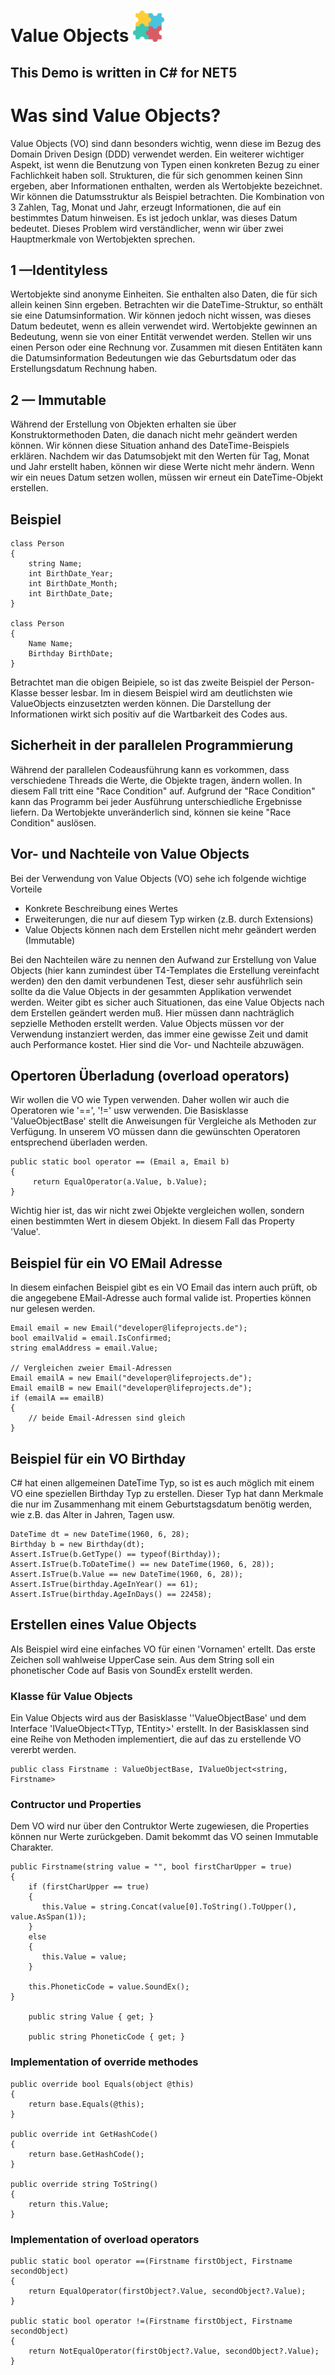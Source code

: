 # Value Objects <img src="./ValueObject.png" style="width:50px;"/>
## This Demo is written in C# for NET5

# Was sind Value Objects?
Value Objects (VO) sind dann besonders wichtig, wenn diese im Bezug des Domain Driven Design (DDD) verwendet werden. Ein weiterer wichtiger Aspekt, ist wenn die Benutzung von Typen 
einen konkreten Bezug zu einer Fachlichkeit haben soll. Strukturen, die für sich genommen keinen Sinn ergeben, aber Informationen enthalten, werden als Wertobjekte bezeichnet. 
Wir können die Datumsstruktur als Beispiel betrachten. Die Kombination von 3 Zahlen, Tag, Monat und Jahr, erzeugt Informationen, die auf ein bestimmtes Datum hinweisen. Es ist jedoch unklar, was dieses Datum bedeutet. Dieses Problem wird verständlicher, wenn wir über zwei Hauptmerkmale von Wertobjekten sprechen.

## 1 —Identityless
Wertobjekte sind anonyme Einheiten. Sie enthalten also Daten, die für sich allein keinen Sinn ergeben. Betrachten wir die DateTime-Struktur, so enthält sie eine Datumsinformation. 
Wir können jedoch nicht wissen, was dieses Datum bedeutet, wenn es allein verwendet wird. Wertobjekte gewinnen an Bedeutung, wenn sie von einer Entität verwendet werden. 
Stellen wir uns einen Person oder eine Rechnung vor. Zusammen mit diesen Entitäten kann die Datumsinformation Bedeutungen wie das Geburtsdatum oder das Erstellungsdatum Rechnung haben.

## 2 — Immutable
Während der Erstellung von Objekten erhalten sie über Konstruktormethoden Daten, die danach nicht mehr geändert werden können. Wir können diese Situation anhand des DateTime-Beispiels erklären. Nachdem wir das Datumsobjekt mit den Werten für Tag, Monat und Jahr erstellt haben, können wir diese Werte nicht mehr ändern. Wenn wir ein neues Datum setzen wollen, müssen wir erneut ein DateTime-Objekt erstellen.

## Beispiel
```
class Person
{
    string Name;
    int BirthDate_Year;
    int BirthDate_Month;
    int BirthDate_Date;
}

class Person
{
    Name Name;
    Birthday BirthDate;
}
```
Betrachtet man die obigen Beipiele, so ist das zweite Beispiel der Person-Klasse besser lesbar. Im in diesem Beispiel wird am deutlichsten wie ValueObjects einzusetzten werden können. Die Darstellung der Informationen wirkt sich positiv auf die Wartbarkeit des Codes aus.

## Sicherheit in der parallelen Programmierung
Während der parallelen Codeausführung kann es vorkommen, dass verschiedene Threads die Werte, die Objekte tragen, ändern wollen. In diesem Fall tritt eine "Race Condition" auf. Aufgrund der "Race Condition" kann das Programm bei jeder Ausführung unterschiedliche Ergebnisse liefern. Da Wertobjekte unveränderlich sind, können sie keine "Race Condition" auslösen.

## Vor- und Nachteile von Value Objects
Bei der Verwendung von Value Objects (VO) sehe ich folgende wichtige Vorteile
- Konkrete Beschreibung eines Wertes
- Erweiterungen, die nur auf diesem Typ wirken (z.B. durch Extensions)
- Value Objects können nach dem Erstellen nicht mehr geändert werden (Immutable)

Bei den Nachteilen wäre zu nennen den Aufwand zur Erstellung von Value Objects (hier kann zumindest über T4-Templates die Erstellung vereinfacht werden) den den damit verbundenen Test, dieser sehr ausführlich sein sollte da die Value Objects in der gesammten Applikation verwendet werden.
Weiter gibt es sicher auch Situationen, das eine Value Objects nach dem Erstellen geändert werden muß. Hier müssen dann nachträglich sepzielle Methoden erstellt werden.
Value Objects müssen vor der Verwendung instanziert werden, das immer eine gewisse Zeit und damit auch Performance kostet. Hier sind die Vor- und Nachteile abzuwägen.

## Opertoren Überladung (overload operators)
Wir wollen die VO wie Typen verwenden. Daher wollen wir auch die Operatoren wie '==', '!=' usw verwenden. Die Basisklasse 'ValueObjectBase' stellt die Anweisungen für Vergleiche als Methoden zur Verfügung.
In unserem VO müssen dann die gewünschten Operatoren entsprechend überladen werden.
```
public static bool operator == (Email a, Email b)
{
     return EqualOperator(a.Value, b.Value);
}
```
Wichtig hier ist, das wir nicht zwei Objekte vergleichen wollen, sondern einen bestimmten Wert in diesem Objekt. In diesem Fall das Property 'Value'.

## Beispiel für ein VO EMail Adresse

In diesem einfachen Beispiel gibt es ein VO Email das intern auch prüft, ob die angegebene EMail-Adresse auch formal valide ist. Properties können nur gelesen werden.
```
Email email = new Email("developer@lifeprojects.de");
bool emailValid = email.IsConfirmed;
string emalAddress = email.Value;

// Vergleichen zweier Email-Adressen
Email emailA = new Email("developer@lifeprojects.de");
Email emailB = new Email("developer@lifeprojects.de");
if (emailA == emailB)
{
    // beide Email-Adressen sind gleich
}
```

## Beispiel für ein VO Birthday
C# hat einen allgemeinen DateTime Typ, so ist es auch möglich mit einem VO eine speziellen Birthday Typ zu erstellen. Dieser Typ hat dann Merkmale die nur im Zusammenhang 
mit einem Geburtstagsdatum benötig werden, wie z.B. das Alter in Jahren, Tagen usw.
```
DateTime dt = new DateTime(1960, 6, 28);
Birthday b = new Birthday(dt);
Assert.IsTrue(b.GetType() == typeof(Birthday));
Assert.IsTrue(b.ToDateTime() == new DateTime(1960, 6, 28));
Assert.IsTrue(b.Value == new DateTime(1960, 6, 28));
Assert.IsTrue(birthday.AgeInYear() == 61);
Assert.IsTrue(birthday.AgeInDays() == 22458);
```

## Erstellen eines Value Objects
Als Beispiel wird eine einfaches VO für einen 'Vornamen' ertellt. Das erste Zeichen soll wahlweise UpperCase sein. Aus dem String soll ein phonetischer Code auf Basis von SoundEx erstellt werden.

### Klasse für Value Objects
Ein Value Objects wird aus der Basisklasse ''ValueObjectBase' und dem Interface 'IValueObject<TTyp, TEntity>' erstellt. In der Basisklassen sind eine Reihe von Methoden
implementiert, die auf das zu erstellende VO vererbt werden.

```
public class Firstname : ValueObjectBase, IValueObject<string, Firstname>
```

### Contructor und Properties
Dem VO wird nur über den Contruktor Werte zugewiesen, die Properties können nur Werte zurückgeben. Damit bekommt das VO seinen Immutable Charakter.
```
public Firstname(string value = "", bool firstCharUpper = true)
{
    if (firstCharUpper == true)
    {
       this.Value = string.Concat(value[0].ToString().ToUpper(), value.AsSpan(1));
    }
    else
    {
       this.Value = value;
    }

    this.PhoneticCode = value.SoundEx();
}

    public string Value { get; }

    public string PhoneticCode { get; }

```
### Implementation of override methodes
```
public override bool Equals(object @this)
{
    return base.Equals(@this);
}

public override int GetHashCode()
{
    return base.GetHashCode();
}

public override string ToString()
{
    return this.Value;
}
```
### Implementation of overload operators
```
public static bool operator ==(Firstname firstObject, Firstname secondObject)
{
    return EqualOperator(firstObject?.Value, secondObject?.Value);
}

public static bool operator !=(Firstname firstObject, Firstname secondObject)
{
    return NotEqualOperator(firstObject?.Value, secondObject?.Value);
}
```
